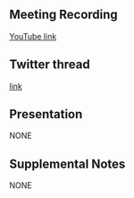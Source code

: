 ## Meeting Recording

[YouTube link](https://www.youtube.com/watch?v=wmKoE9SBwug)

## Twitter thread

[link](https://twitter.com/Orthogonal_Lab/status/1548423199431372805)

## Presentation

NONE   

## Supplemental Notes

NONE
